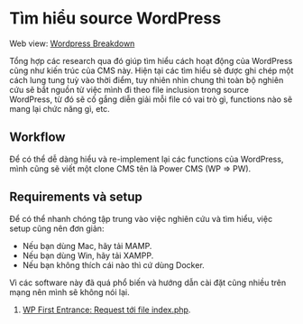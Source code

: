 # Tìm hiểu source WordPress

Web view: [Wordpress Breakdown](dinhhoangbaochan.github.io/wordpress)

Tổng hợp các research qua đó giúp tìm hiểu cách hoạt động của WordPress cũng như kiến trúc của CMS này. Hiện tại các tìm hiểu sẽ được ghi chép một cách lung tung tuỳ vào thời điểm, tuy nhiên nhìn chung thì toàn bộ nghiên cứu sẽ bắt nguồn từ việc mình đi theo file inclusion trong source WordPress, từ đó sẽ cố gắng diễn giải mỗi file có vai trò gì, functions nào sẽ mang lại chức năng gì, etc.

## Workflow
Để có thể dễ dàng hiểu và re-implement lại các functions của WordPress, mình cũng sẽ viết một clone CMS tên là Power CMS (WP => PW). 

## Requirements và setup

Để có thể nhanh chóng tập trung vào việc nghiên cứu và tìm hiểu, việc setup cũng nên đơn giản:
- Nếu bạn dùng Mac, hãy tải MAMP.
- Nếu bạn dùng Win, hãy tải XAMPP.
- Nếu bạn không thích cái nào thì cứ dùng Docker.

Vì các software này đã quá phổ biến và hướng dẫn cài đặt cũng nhiều trên mạng nên mình sẽ không nói lại.

1. [WP First Entrance: Request tới file index.php](dinhhoangbaochan.github.io/wordpress/01-first-entrance).
